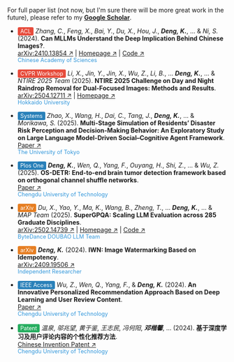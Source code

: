 For full paper list (not now, but I'm sure there will be more great work in the future), please refer to my [**Google Scholar**](https://scholar.google.com/citations?user=WsJD-ukAAAAJ).

<!-- #e67e22 #e74c3c #27ae60 #2980b9-->
- <span style="background:#e74c3c;color:white;border-radius:3px;padding:2px 6px;font-size:0.9em">ACL</span> _Zhang, C._, _Feng, X._, _Bai, Y._, _Du, X._, _Hou, J._, **_Deng, K._**, … & _Ni, S._ (2024). **Can MLLMs Understand the Deep Implication Behind Chinese Images?**.  
  [arXiv:2410.13854 ↗](https://arxiv.org/abs/2410.13854) | [Homepage ↗](https://cii-bench.github.io/) | [Code ↗](https://github.com/MING-ZCH/CII-Bench)  
  <span style="color:#3498db;font-size:0.9em">Chinese Academy of Sciences</span>

- <span style="background:#e74c3c;color:white;border-radius:3px;padding:2px 6px;font-size:0.9em">CVPR Workshop</span> _Li, X._, _Jin, Y._, _Jin, X._, _Wu, Z._, _Li, B._, … **_Deng, K._**, … & _NTIRE 2025 Team_ (2025). **NTIRE 2025 Challenge on Day and Night Raindrop Removal for Dual-Focused Images: Methods and Results**.  
  [arXiv:2504.12711 ↗](https://arxiv.org/abs/2504.12711) | [Homepage ↗](https://lixinustc.github.io/CVPR-NTIRE2025-RainDrop-Competition.github.io/)   
  <span style="color:#3498db;font-size:0.9em">Hokkaido University</span>

- <span style="background:#2980b9;color:white;border-radius:3px;padding:2px 6px;font-size:0.9em">Systems</span> _Zhao, X._, _Wang, H._, _Dai, C._, _Tang, J._, **_Deng, K._**, … & _Morikawa, S._ (2025). **Multi-Stage Simulation of Residents’ Disaster Risk Perception and Decision-Making Behavior: An Exploratory Study on Large Language Model-Driven Social–Cognitive Agent Framework**.  
  [Paper ↗](https://www.mdpi.com/2079-8954/13/4/240)  
  <span style="color:#3498db;font-size:0.9em">The University of Tokyo</span>

- <span style="background:#2980b9;color:white;border-radius:3px;padding:2px 6px;font-size:0.9em">Plos One</span> **_Deng, K._**, _Wen, Q._, _Yang, F._, _Ouyang, H._, _Shi, Z._, … & _Wu, Z._ (2025). **OS-DETR: End-to-end brain tumor detection framework based on orthogonal channel shuffle networks**.  
  [Paper ↗](https://journals.plos.org/plosone/article?id=10.1371/journal.pone.0320757)  
  <span style="color:#3498db;font-size:0.9em">Chengdu University of Technology</span>

- <span style="background:#e67e22;color:white;border-radius:3px;padding:2px 6px;font-size:0.9em">arXiv</span> _Du, X._, _Yao, Y._, _Ma, K._, _Wang, B._, _Zheng, T._, … **_Deng, K._**, … & _MAP Team_ (2025). **SuperGPQA: Scaling LLM Evaluation across 285 Graduate Disciplines**.  
  [arXiv:2502.14739 ↗](https://arxiv.org/abs/2502.14739) | [Homepage ↗](https://supergpqa.github.io) | [Code ↗](https://github.com/SuperGPQA/SuperGPQA)  
  <span style="color:#3498db;font-size:0.9em">ByteDance DOUBAO LLM Team</span>

- <span style="background:#e67e22;color:white;border-radius:3px;padding:2px 6px;font-size:0.9em">arXiv</span> **_Deng, K._** (2024). **IWN: Image Watermarking Based on Idempotency**.  
  [arXiv:2409.19506 ↗](https://arxiv.org/abs/2409.19506)  
  <span style="color:#3498db;font-size:0.9em">Independent Researcher</span>

- <span style="background:#2980b9;color:white;border-radius:3px;padding:2px 6px;font-size:0.9em">IEEE Access</span> _Wu, Z._, _Wen, Q._, _Yang, F._, & **_Deng, K._** (2024). **An Innovative Personalized Recommendation Approach Based on Deep Learning and User Review Content**.  
  [Paper ↗](https://ieeexplore.ieee.org/abstract/document/10643549)  
  <span style="color:#3498db;font-size:0.9em">Chengdu University of Technology</span>

- <span style="background:#27ae60;color:white;border-radius:3px;padding:2px 6px;font-size:0.9em">Patent</span> _温泉_, _邬兆望_, _黄于鉴_, _王志民_, _冯何阳_, **_邓楷馨_**, … (2024). **基于深度学习及用户评论内容的个性化推荐方法**.  
  [Chinese Invention Patent ↗](https://xueshu.baidu.com/usercenter/paper/show?paperid=130s0080qs640mx0nm7t0x40k3662202&site=xueshu_se)  
  <span style="color:#3498db;font-size:0.9em">Chengdu University of Technology</span>
